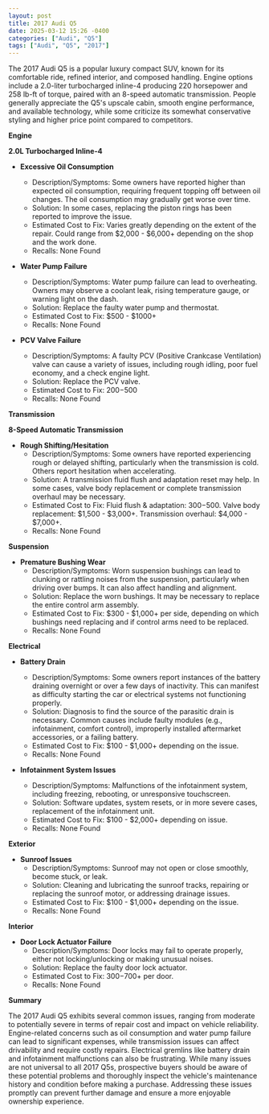 ```yaml
---
layout: post
title: 2017 Audi Q5
date: 2025-03-12 15:26 -0400
categories: ["Audi", "Q5"]
tags: ["Audi", "Q5", "2017"]
---
```

The 2017 Audi Q5 is a popular luxury compact SUV, known for its comfortable ride, refined interior, and composed handling. Engine options include a 2.0-liter turbocharged inline-4 producing 220 horsepower and 258 lb-ft of torque, paired with an 8-speed automatic transmission. People generally appreciate the Q5's upscale cabin, smooth engine performance, and available technology, while some criticize its somewhat conservative styling and higher price point compared to competitors.

**Engine**

**2.0L Turbocharged Inline-4**

*   **Excessive Oil Consumption**
    *   Description/Symptoms: Some owners have reported higher than expected oil consumption, requiring frequent topping off between oil changes. The oil consumption may gradually get worse over time.
    *   Solution: In some cases, replacing the piston rings has been reported to improve the issue.
    *   Estimated Cost to Fix: Varies greatly depending on the extent of the repair. Could range from $2,000 - $6,000+ depending on the shop and the work done.
    *   Recalls: None Found

*   **Water Pump Failure**
    *   Description/Symptoms: Water pump failure can lead to overheating. Owners may observe a coolant leak, rising temperature gauge, or warning light on the dash.
    *   Solution: Replace the faulty water pump and thermostat.
    *   Estimated Cost to Fix: $500 - $1000+
    *   Recalls: None Found

*   **PCV Valve Failure**
    *   Description/Symptoms: A faulty PCV (Positive Crankcase Ventilation) valve can cause a variety of issues, including rough idling, poor fuel economy, and a check engine light.
    *   Solution: Replace the PCV valve.
    *   Estimated Cost to Fix: $200-$500
    *   Recalls: None Found

**Transmission**

**8-Speed Automatic Transmission**

*   **Rough Shifting/Hesitation**
    *   Description/Symptoms: Some owners have reported experiencing rough or delayed shifting, particularly when the transmission is cold. Others report hesitation when accelerating.
    *   Solution: A transmission fluid flush and adaptation reset may help. In some cases, valve body replacement or complete transmission overhaul may be necessary.
    *   Estimated Cost to Fix: Fluid flush & adaptation: $300-$500. Valve body replacement: $1,500 - $3,000+. Transmission overhaul: $4,000 - $7,000+.
    *   Recalls: None Found

**Suspension**

*   **Premature Bushing Wear**
    *   Description/Symptoms: Worn suspension bushings can lead to clunking or rattling noises from the suspension, particularly when driving over bumps. It can also affect handling and alignment.
    *   Solution: Replace the worn bushings. It may be necessary to replace the entire control arm assembly.
    *   Estimated Cost to Fix: $300 - $1,000+ per side, depending on which bushings need replacing and if control arms need to be replaced.
    *   Recalls: None Found

**Electrical**

*   **Battery Drain**
    * Description/Symptoms: Some owners report instances of the battery draining overnight or over a few days of inactivity. This can manifest as difficulty starting the car or electrical systems not functioning properly.
    * Solution: Diagnosis to find the source of the parasitic drain is necessary. Common causes include faulty modules (e.g., infotainment, comfort control), improperly installed aftermarket accessories, or a failing battery.
    * Estimated Cost to Fix: $100 - $1,000+ depending on the issue.
    * Recalls: None Found

*   **Infotainment System Issues**
    * Description/Symptoms: Malfunctions of the infotainment system, including freezing, rebooting, or unresponsive touchscreen.
    * Solution: Software updates, system resets, or in more severe cases, replacement of the infotainment unit.
    * Estimated Cost to Fix: $100 - $2,000+ depending on issue.
    * Recalls: None Found

**Exterior**

*   **Sunroof Issues**
    * Description/Symptoms: Sunroof may not open or close smoothly, become stuck, or leak.
    * Solution: Cleaning and lubricating the sunroof tracks, repairing or replacing the sunroof motor, or addressing drainage issues.
    * Estimated Cost to Fix: $100 - $1,000+ depending on the issue.
    * Recalls: None Found

**Interior**

*   **Door Lock Actuator Failure**
    * Description/Symptoms: Door locks may fail to operate properly, either not locking/unlocking or making unusual noises.
    * Solution: Replace the faulty door lock actuator.
    * Estimated Cost to Fix: $300-$700+ per door.
    * Recalls: None Found

**Summary**

The 2017 Audi Q5 exhibits several common issues, ranging from moderate to potentially severe in terms of repair cost and impact on vehicle reliability. Engine-related concerns such as oil consumption and water pump failure can lead to significant expenses, while transmission issues can affect drivability and require costly repairs. Electrical gremlins like battery drain and infotainment malfunctions can also be frustrating. While many issues are not universal to all 2017 Q5s, prospective buyers should be aware of these potential problems and thoroughly inspect the vehicle's maintenance history and condition before making a purchase. Addressing these issues promptly can prevent further damage and ensure a more enjoyable ownership experience.

